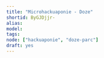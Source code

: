 ```yaml
---
title: "Microhackuaponie - Doze"
shortid: ByGJDjjr-
alias:
model:
tags:
node: ["hackuaponie", "doze-parc"]
draft: yes
---
```

